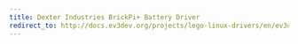 ```yaml
---
title: Dexter Industries BrickPi+ Battery Driver
redirect_to: http://docs.ev3dev.org/projects/lego-linux-drivers/en/ev3dev-jessie/brickpi.html#battery
---
```

